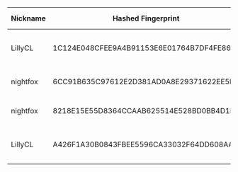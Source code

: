 | Nickname |  Hashed Fingerprint	| Or Addresses | Contact | Running | Flags | Last Seen | First Seen | Last Restarted | Advertised Bandwidth | Platform | Version | Version Status | Recommended Version | Verified hostnames | Exit policy |
|---|---|---|---|---|---|---|---|---|---|---|---|---|---|---|---|
|LillyCL | 1C124E048CFEE9A4B91153E6E01764B7DF4FE86F | ["159.112.141.27:9001","[2603:c025:c005:3612::420]:9001"] | nashepro [at] proton [dot] me | true | Running, V2Dir, Valid | 2025-08-11 03:00:00 | 2025-08-11 00:00:00 | 2025-08-10 23:24:27 | 0 | Tor 0.4.8.17 on FreeBSD | 0.4.8.17 | recommended | true | N/A | ["reject *:*"]|
|nightfox | 6CC91B635C97612E2D381AD0A8E29371622EE5BD | ["147.135.252.125:7000","[2001:41d0:303:2b7d::1]:7000"] | tor-relay@chiko1337.dev | false | Running, V2Dir, Valid | 2025-08-11 02:00:00 | 2025-08-11 02:00:00 | 2025-08-11 01:23:39 | 0 | Tor 0.4.8.14 on Linux | 0.4.8.14 | recommended | true | ["gg.chiko1337.dev"] | ["reject *:*"]|
|nightfox | 8218E15E55D8364CCAAB625514E528BD0BB4D1EF | ["147.135.252.125:7000","[2001:41d0:303:2b7d::1]:7000"] | tor-relay@chiko1337.dev | true | Running, V2Dir, Valid | 2025-08-11 03:00:00 | 2025-08-11 02:00:00 | 2025-08-11 01:30:47 | 0 | Tor 0.4.8.14 on Linux | 0.4.8.14 | recommended | true | ["gg.chiko1337.dev"] | ["reject *:*"]|
|LillyCL | A426F1A30B0843FBEE5596CA33032F64DD608AA8 | ["159.112.138.99:9001","[2603:c025:c005:3612::69]:9001"] | nashepro [at] proton [dot] me | true | Running, V2Dir, Valid | 2025-08-11 03:00:00 | 2025-08-11 01:00:00 | 2025-08-10 23:22:59 | 0 | Tor 0.4.8.17 on FreeBSD | 0.4.8.17 | recommended | true | N/A | ["reject *:*"]|

